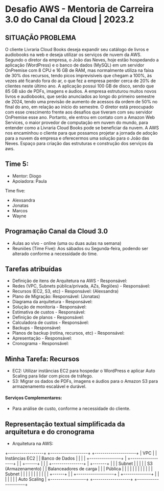 # Desafio AWS - Mentoria de Carreira 3.0 do Canal da Cloud | 2023.2

## SITUAÇÃO PROBLEMA

O cliente Livraria Cloud Books deseja expandir seu catálogo de livros e
audiobooks na web e deseja utilizar os serviços de nuvem da AWS.
Segundo o diretor da empresa, o João das Neves, hoje estão hospedando a
aplicação (WordPress) e o banco de dados (MySQL) em um servidor OnPremise
com 8 CPU e 16 GB de RAM, mas normalmente utiliza na faixa de 30% dos
recursos, tendo picos imprevisíveis que chegam a 100%, às vezes até ficando fora
do ar, o que fez a empresa perder cerca de 20% de clientes neste último ano. A
aplicação possui 100 GB de disco, sendo que 85 GB são de PDFs, imagens e
áudios.
A empresa estruturou muitos novos livros e audiobooks, que serão
anunciados ao longo do primeiro semestre de 2024, tendo uma previsão de
aumento de acessos da ordem de 50% no final do ano, em relação ao início do
semestre.
O diretor está preocupado com esse crescimento frente aos desafios que
tiveram com seu servidor OnPremise esse ano. Portanto, ele entrou em contato com
a Amazon Web Services, o maior provedor de computação em nuvem do mundo,
para entender como a Livraria Cloud Books pode se beneficiar da nuvem.
A AWS nos encaminhou o cliente para que possamos projetar a jornada de
adoção para a nuvem da empresa e oferecermos uma solução para o João das
Neves.
Espaço para criação das estruturas e construção dos serviços da aws.

## Time 5:

- Mentor: Diogo
- Apoiadora: Paula
  
Time five: 

- Alexsandra
- Jonatas
- Marcos
- Wayne

## Programação Canal da Cloud 3.0 

- Aulas ao vivo - online (uma ou duas aulas na semana)
- Reuniões (Time Five): Aos sábados ou Segunda-feira, podendo ser alterado conforme a necessidade do time.
  
## Tarefas atribuídas

- Definição de itens de Arquitetura na AWS - Responsável: <nome>
- Redes (VPC, Subnets pública/privada, AZs, Regiões) - Responsável: <nome>
- Recursos (EC2, S3, etc) - Responsável: (Alexsandra)
- Plano de Migração: Responsável: (Jonatas)
- Diagrama da arquitetura - Responsável: <nome>
- Solução de monitoria - Responsável: <nome>
- Estimativa de custos - Responsável: <nome>
- Definição de planos - Responsável: <nome>
- Calculadora de custos - Responsável: <nome>
- Backups - Responsável: <nome>
- Planos de backup (rotina, recursos, etc) - Responsável: <nome>
- Apresentação - Responsável: <nome>
- Cronograma - Responsável: <nome> 

## Minha Tarefa: Recursos

- EC2: Utilizar instâncias EC2 para hospedar o WordPress e aplicar Auto Scaling para lidar com picos de tráfego.
- S3: Migrar os dados de PDFs, imagens e áudios para o Amazon S3 para armazenamento escalável e durável.

#### Serviços Complementares:

- Para análise de custo, conforme a necessidade do cliente.

## Representação textual simplificada da arquitetura e do cronograma

- Arquitetura na AWS:

+------------------+          +-------------------+           +---------------------+
|     VPC          |         |    Instâncias EC2     |         |     Banco de Dados     |
|                        |         |     +----------------+          |     +------------------+        |
|  +------+       |          |     |      +----------------+      |      +-------+     |
|  | Subnet |     |         |    |      |     S3 (Armazenamento)    |     |     Balanceadores de carga      |
|  |  Pública  |      |        |     |    |              |            |     |              |     |
|  |  Subnet |     |        |    |      |              |           |     |              |     |
|  +------+      |         |    +-------------------+         |     +--------------+     |
|                        |         |                    |          |     |  Auto Scaling      |
+------------------+         +-------------------+          +---------------------+

